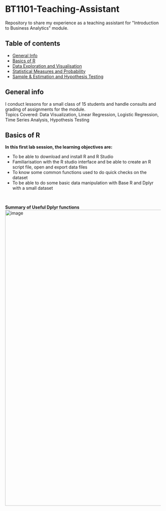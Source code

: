 # BT1101-Teaching-Assistant
Repository to share my experience as a teaching assistant for "Introduction to Business Analytics" module.
## Table of contents
* [General Info](#general-info)
* [Basics of R](#basics-of-r)
* [Data Exploration and Visualisation](#data-exploration-and-visualisation)
* [Statistical Measures and Probability](#statistical-measures-and-probability)
* [Sample & Estimation and Hypothesis Testing](#same-and-estimation-and-hypothesis-testing)

## General info
I conduct lessons for a small class of 15 students and handle consults and grading of assignments for the module.
<br />
Topics Covered: Data Visualization, Linear Regression, Logistic Regression, Time Series Analysis, Hypothesis Testing

## Basics of R
**In this first lab session, the learning objectives are:**
<br />
- To be able to download and install R and R Studio
- Familiarisation with the R studio interface and be able to create an R script file, open and export data files
- To know some common functions used to do quick checks on the dataset
- To be able to do some basic data manipulation with Base R and Dplyr with a small dataset
<br />

**Summary of Useful Dplyr functions**
<img width="958" alt="image" src="https://github.com/12thfret/BT1101-Teaching-Assistant/assets/125169657/3006d776-2d36-43dc-bfa0-7d3314b9282d">
